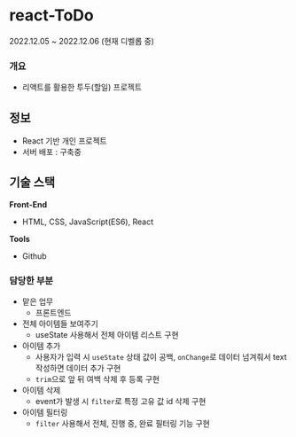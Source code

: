 # react-ToDo

2022.12.05 ~ 2022.12.06 (현재 디벨롭 중)

### **개요**

- 리액트를 활용한 투두(할일) 프로젝트

## 정보

- React 기반 개인 프로젝트
- 서버 배포 : 구축중

## 기술 스택

**Front-End**

- HTML, CSS, JavaScript(ES6), React

**Tools**

- Github

### 담당한 부분

- 맡은 업무
    - 프론트엔드
- 전체 아이템들 보여주기
    - useState 사용해서 전체 아이템 리스트 구현
- 아이템 추가
    - 사용자가 입력 시 `useState` 상태 값이 공백, `onChange`로 데이터 넘겨줘서 text 작성하면 데이터 추가 구현
    - `trim`으로 앞 뒤 여백 삭제 후 등록 구현
- 아이템 삭제
    - event가 발생 시 `filter`로 특정 고유 값 id 삭제 구현
- 아이템 필터링
    - `filter` 사용해서 전체, 진행 중, 완료 필터링 기능 구현